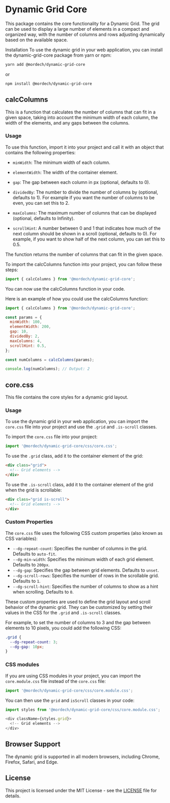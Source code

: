 # Dynamic Grid Core

This package contains the core functionality for a Dynamic Grid.
The grid can be used to display a large number of elements in a compact and organized way, with the number of columns and rows adjusting dynamically based on the available space.

Installation
To use the dynamic grid in your web application, you can install the dynamic-grid-core package from yarn or npm:

```bash
yarn add @mordech/dynamic-grid-core
```

or

```bash
npm install @mordech/dynamic-grid-core
```

## calcColumns

This is a function that calculates the number of columns that can fit in a given space, taking into account the minimum width of each column, the width of the elements, and any gaps between the columns.

### Usage

To use this function, import it into your project and call it with an object that contains the following properties:

- `minWidth`: The minimum width of each column.

- `elementWidth`: The width of the container element.

- `gap`: The gap between each column in px (optional, defaults to 0).

- `dividedBy`: The number to divide the number of columns by (optional, defaults to 1). For example if you want the number of columns to be even, you can set this to 2.

- `maxColumns`: The maximum number of columns that can be displayed (optional, defaults to Infinity).

- `scrollHint`: A number between 0 and 1 that indicates how much of the next column should be shown in a scroll (optional, defaults to 0). For example, if you want to show half of the next column, you can set this to 0.5.

The function returns the number of columns that can fit in the given space.

To import the calcColumns function into your project, you can follow these steps:

```js
import { calcColumns } from '@mordech/dynamic-grid-core';
```

You can now use the calcColumns function in your code.

Here is an example of how you could use the calcColumns function:

```js
import { calcColumns } from '@mordech/dynamic-grid-core';

const params = {
  minWidth: 100,
  elementWidth: 200,
  gap: 10,
  dividedBy: 2,
  maxColumns: 4,
  scrollHint: 0.5,
};

const numColumns = calcColumns(params);

console.log(numColumns); // Output: 2
```

## core.css

This file contains the core styles for a dynamic grid layout.

### Usage

To use the dynamic grid in your web application, you can import the `core.css` file into your project and use the `.grid` and `.is-scroll` classes.

To import the `core.css` file into your project:

```js
import '@mordech/dynamic-grid-core/css/core.css';
```

To use the `.grid` class, add it to the container element of the grid:

```html
<div class="grid">
  <!-- Grid elements -->
</div>
```

To use the `.is-scroll` class, add it to the container element of the grid when the grid is scrollable:

```html
<div class="grid is-scroll">
  <!-- Grid elements -->
</div>
```

### Custom Properties

The `core.css` file uses the following CSS custom properties (also known as CSS variables):

- `--dg-repeat-count`: Specifies the number of columns in the grid. Defaults to `auto-fit`.
- `--dg-min-width`: Specifies the minimum width of each grid element. Defaults to `200px`.
- `--dg-gap`: Specifies the gap between grid elements. Defaults to `unset`.
- `--dg-scroll-rows`: Specifies the number of rows in the scrollable grid. Defaults to `1`.
- `--dg-scroll-hint`: Specifies the number of columns to show as a hint when scrolling. Defaults to `0`.

These custom properties are used to define the grid layout and scroll behavior of the dynamic grid. They can be customized by setting their values in the CSS for the `.grid` and `.is-scroll` classes.

For example, to set the number of columns to 3 and the gap between elements to 10 pixels, you could add the following CSS:

```css
.grid {
  --dg-repeat-count: 3;
  --dg-gap: 10px;
}
```

### CSS modules

If you are using CSS modules in your project, you can import the `core.module.css` file instead of the `core.css` file:

```js
import '@mordech/dynamic-grid-core/css/core.module.css';
```

You can then use the `grid` and `isScroll` classes in your code:

```js
import styles from '@mordech/dynamic-grid-core/css/core.module.css';

<div className={styles.grid}>
  <!-- Grid elements -->
</div>
```

## Browser Support

The dynamic grid is supported in all modern browsers, including Chrome, Firefox, Safari, and Edge.

## License

This project is licensed under the MIT License - see the [LICENSE](LICENSE) file for details.
